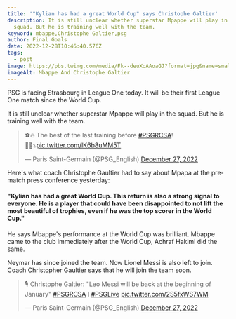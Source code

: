 ```yaml
---
title: '"Kylian has had a great World Cup" says Christophe Galtier'
description: It is still unclear whether superstar Mpappe will play in the
  squad. But he is training well with the team.
keyword: mbappe,Christophe Galtier,psg
author: Final Goals
date: 2022-12-28T10:46:40.576Z
tags:
  - post
image: https://pbs.twimg.com/media/Fk--deuXoAAoaGJ?format=jpg&name=small
imageAlt: Mbappe And Christophe Galtier
---
```

PSG is facing Strasbourg in League One today. It will be their first League One match since the World Cup.

It is still unclear whether superstar Mpappe will play in the squad. But he is training well with the team.

<blockquote class="twitter-tweet"><p lang="en" dir="ltr">⚽️🔥 The best of the last training before <a href="https://twitter.com/hashtag/PSGRCSA?src=hash&amp;ref_src=twsrc%5Etfw">#PSGRCSA</a>! 🔴🔵⤵️<a href="https://t.co/lK6b8uMM5T">pic.twitter.com/lK6b8uMM5T</a></p>&mdash; Paris Saint-Germain (@PSG_English) <a href="https://twitter.com/PSG_English/status/1607863256697143299?ref_src=twsrc%5Etfw">December 27, 2022</a></blockquote> <script async src="https://platform.twitter.com/widgets.js" charset="utf-8"></script>



Here's what coach Christophe Gaultier had to say about Mpapa at the pre-match press conference yesterday:

#### **"﻿Kylian has had a great World Cup. This return is also a strong signal to everyone. He is a player that could have been disappointed to not lift the most beautiful of trophies, even if he was the top scorer in the World Cup."**

He says Mbappe's performance at the World Cup was brilliant. Mbappe came to the club immediately after the World Cup, Achraf Hakimi did the same.

Neymar has since joined the team. Now Lionel Messi is also left to join. Coach Christopher Gaultier says that he will join the team soon.

<blockquote class="twitter-tweet"><p lang="en" dir="ltr">🎙 Christophe Galtier: &quot;Leo Messi will be back at the beginning of January&quot; <a href="https://twitter.com/hashtag/PSGRCSA?src=hash&amp;ref_src=twsrc%5Etfw">#PSGRCSA</a> I <a href="https://twitter.com/hashtag/PSGLive?src=hash&amp;ref_src=twsrc%5Etfw">#PSGLive</a> <a href="https://t.co/2S5fxWS7WM">pic.twitter.com/2S5fxWS7WM</a></p>&mdash; Paris Saint-Germain (@PSG_English) <a href="https://twitter.com/PSG_English/status/1607713029436612608?ref_src=twsrc%5Etfw">December 27, 2022</a></blockquote> <script async src="https://platform.twitter.com/widgets.js" charset="utf-8"></script>
